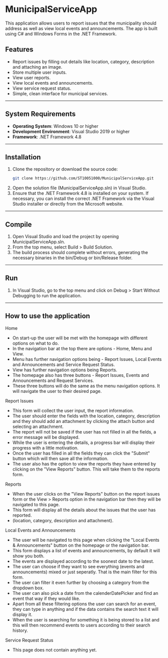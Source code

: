 # MunicipalServiceApp

This application allows users to report issues that the municipality should address as well as view local events and announcements. 
The app is built using C# and Windows Forms in the .NET Framework.

## Features
- Report issues by filling out details like location, category, description and attaching an image.
- Store multiple user inputs.
- View user reports.
- View local events and announcements.
- View service request status.
- Simple, clean interface for municipal services.

---

## System Requirements

- **Operating System**: Windows 10 or higher
- **Development Environment**: Visual Studio 2019 or higher
- **Framework**: .NET Framework 4.8

--- 

## Installation

1. Clone the repository or download the source code:
   ```bash
   git clone https://github.com/ST10051000/MunicipalServiceApp.git
2. Open the solution file (MunicipalServiceApp.sln) in Visual Studio.
3. Ensure that the .NET Framework 4.8 is installed on your system. If necessary, you can install the correct .NET Framework via the Visual Studio installer or directly from the Microsoft website.

---

## Compile

1. Open Visual Studio and load the project by opening MunicipalServiceApp.sln.
2. From the top menu, select Build > Build Solution.
3. The build process should complete without errors, generating the necessary binaries in the bin/Debug or bin/Release folder.

---

## Run

1. In Visual Studio, go to the top menu and click on Debug > Start Without Debugging to run the application.

---

## How to use the application

Home 

- On start-up the user will be met with the homepage with different options on what to do. 
- In the navigation bar at the top there are options - Home, Menu and View. 
- Menu has further navigation options being - Report Issues, Local Events and Announcements and Service Request Status.
- View has further navigation options being Reports.
- The homepage also has three buttons - Report Issues, Events and Announcements and Request Services.
- These three buttons will do the same as the menu navigation options. It will navigate the user to their desired page. 

Report Issues

- This form will collect the user input, the report information. 
- The user should enter the fields with the location, category, description and they should add an attachment by clicking the attach button and selecting an attachment. 
- The report will not be saved if the user has not filled in all the fields, a error message will be displayed. 
- While the user is entering the details, a progress bar will display their progress with a little motivation. 
- Once the user has filled in all the fields they can click the "Submit" button which will then save all the information. 
- The user also has the option to view the reports they have entered by clicking on the "View Reports" button. This will take them to the reports form. 

Reports

- When the user clicks on the "View Reports" button on the report issues form or the View > Reports option in the navigation bar then they will be navigated to this page. 
- This form will display all the details about the issues that the user has reported. 
- (location, category, description and attachment).

Local Events and Announcements

- The user will be navigated to this page when clicking the "Local Events & Announcements" button on the homepage or the navigation bar.
- This form displays a list of events and announcements, by default it will show you both.
- The events are displayed according to the soonest date to the latest.
- The user can choose if they want to see everything (events and announcements) mixed or just seperatly. That is the main filter for this form.
- The user can filter it even further by choosing a category from the dropdown box.
- The user can also pick a date from the calenderDatePicker and find an event that way if they would like.
- Apart from all these filtering options the user can search for an event, they can type in anything and if the data contains the search text it will display it.
- When the user is searching for something it is being stored to a list and this will then recommend events to users according to their search history. 

Service Request Status

- This page does not contain anything yet.
